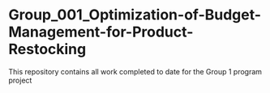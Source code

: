 # Group_001_Optimization-of-Budget-Management-for-Product-Restocking
This repository contains all work completed to date for the Group 1 program project
